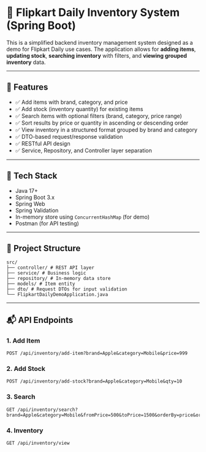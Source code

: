 # 🛒 Flipkart Daily Inventory System (Spring Boot)

This is a simplified backend inventory management system designed as a demo for Flipkart Daily use cases. The application allows for **adding items**, **updating stock**, **searching inventory** with filters, and **viewing grouped inventory** data.

---

## 🚀 Features

- ✅ Add items with brand, category, and price
- ✅ Add stock (inventory quantity) for existing items
- ✅ Search items with optional filters (brand, category, price range)
- ✅ Sort results by price or quantity in ascending or descending order
- ✅ View inventory in a structured format grouped by brand and category
- ✅ DTO-based request/response validation
- ✅ RESTful API design
- ✅ Service, Repository, and Controller layer separation

---

## 🧱 Tech Stack

- Java 17+
- Spring Boot 3.x
- Spring Web
- Spring Validation
- In-memory store using `ConcurrentHashMap` (for demo)
- Postman (for API testing)

---

## 📁 Project Structure
```
src/
├── controller/ # REST API layer
├── service/ # Business logic
├── repository/ # In-memory data store
├── models/ # Item entity
├── dto/ # Request DTOs for input validation
└── FlipkartDailyDemoApplication.java
```

---

## 📬 API Endpoints

### 1. **Add Item**
```http
POST /api/inventory/add-item?brand=Apple&category=Mobile&price=999
```
### 2. **Add Stock**
```
POST /api/inventory/add-stock?brand=Apple&category=Mobile&qty=10
```
### 3. **Search**
```
GET /api/inventory/search?brand=Apple&category=Mobile&fromPrice=500&toPrice=1500&orderBy=price&order=asc
```
### 4. **Inventory**
```
GET /api/inventory/view
```



